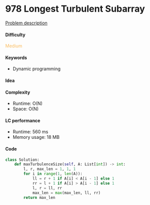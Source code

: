 978 Longest Turbulent Subarray
=======================
[Problem description](https://leetcode.com/problems/longest-turbulent-subarray/)

#### Difficulty
<span style="color:#FABC60">Medium</span>

#### Keywords
- Dynamic programming
  
#### Idea

#### Complexity
- Runtime: O(N)
- Space: O(N)
  
#### LC performance
- Runtime: 560 ms
- Memory usage: 18 MB

#### Code
```python
class Solution:
    def maxTurbulenceSize(self, A: List[int]) -> int:
        l, r, max_len = 1, 1, 1
        for i in range(1, len(A)):
            ll = r + 1 if A[i] < A[i - 1] else 1
            rr = l + 1 if A[i] > A[i - 1] else 1
            l, r = ll, rr
            max_len = max(max_len, ll, rr)
        return max_len
```
